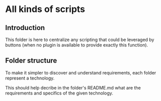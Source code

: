 # All kinds of scripts

## Introduction

This folder is here to centralize any scripting that could be leveraged by buttons (when no plugin is available to provide exactly this function).

## Folder structure

To make it simpler to discover and understand requirements, each folder represent a technology.

This should help decribe in the folder's README.md what are the requirements and specifics of the given technology.

